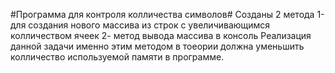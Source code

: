 #Программа для контроля колличества символов#
Созданы 2 метода
1-для создания нового массива из строк с увеличивающимся колличеством ячеек 
2- метод вывода массива в консоль
Реализация данной задачи именно этим методом в тоеории должна уменьшить колличество используемой памяти в программе.
